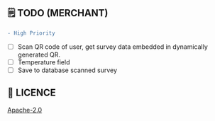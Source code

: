 ## 🗒️ TODO (MERCHANT)

```diff
- High Priority
```

- [ ] Scan QR code of user, get survey data embedded in dynamically generated QR.
- [ ] Temperature field 
- [ ] Save to database scanned survey

## 🔖 LICENCE
[Apache-2.0](https://github.com/JideGuru/FlutterEbookApp/blob/master/LICENSE)
